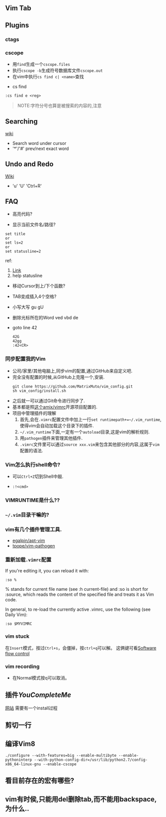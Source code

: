 


## Vim Tab



## Plugins
### ctags


### cscope
- 用`find`生成一个`cscope.files`
- 执行`cscope -b`生成符号数据库文件`cscope.out`
- 在vim中执行`cs find c| <name>`查找

* cs find
```
:cs find e <reg>
```
> NOTE:字符分号也算是被搜索的内容的,注意

## Searching
  [wiki](http://vim.wikia.com/wiki/Searching)
  * Search word under cursor
  * '*'/'#' prev/next exact word

## Undo and Redo
  [Wiki](http://vim.wikia.com/wiki/Undo_and_Redo)
  * 'u' 'U' 'Ctrl+R'

## FAQ
* 高亮代码?


* 显示当前文件名/路径?
```
set title
or
set ls=2
or
set statusline=2
``` 
ref:
1. [Link](http://stackoverflow.com/questions/10488717/how-can-i-permanently-display-the-path-of-the-current-file-in-vim)
2. help statusline

* 移动Cursor到上/下个函数?


* TAB变成插入4个空格?

* 小写大写
  gu gU

* 删除光标所在的Word
 ved vbd de

* goto line 42
  ```
  42G
  42gg
  :42<CR>
  ```

### 同步配置我的Vim
* 公司/家里/其他电脑上,同步vim的配置,通过GitHub来自定义吧.
* 完全没有配置的时候,从GitHub上克隆一个,安装.
  ```shell
  git clone https://github.com/MatrixMuto/vim_config.git
  sh vim_config/install.sh
  ```
* 之后就一可以通过Git命令进行同步了.
* 基本都是照[这个amix/vimrc](https://github.com/amix/vimrc/)开源项目配置的.
* 项目中管理插件的理解
  1. 首先,会在`.vimrc`配置文件中加上一行`set runtimepath+=~/.vim_runtime`,使得vim会自动加载这个目录下的插件.
  2. `~/.vim_runtime`下面,一定有一个`autoload`目录,这是vim的解析规则.
  3. 用`pathogen`插件来管理其他插件.
  4. `.vimrc`文件里可以通过`source xxx.vim`来包含其他部分的内容,这属于`vim`配置的语法.

### Vim怎么执行shell命令?
* 可以`Ctrl+Z`切到Shell中敲.
- `:!<cmd>`
### VIMRUNTIME是什么??

### `~/.vim`目录干嘛的?

### vim有几个插件管理工具.
* [egalpin/apt-vim](https://github.com/egalpin/apt-vim)
* [tpope/vim-pathogen](https://github.com/tpope/vim-pathogen)

### 重新加载`.vimrc`配置
If you're editing it, you can reload it with:
```
:so %
```
% stands for current file name (see :h current-file) and :so is short for :source, which reads the content of the specified file and treats it as Vim code.

In general, to re-load the currently active .vimrc, use the following (see Daily Vim):

```
:so $MYVIMRC
```

### vim stuck
在`Insert`模式，按过`Ctrl+s`，会僵掉，按`ctrl+q`可以解。
这俩键可看[Software flow control](https://en.wikipedia.org/wiki/Software_flow_control)

### vim recording
- 在Normal模式按q可以取消。

## 插件*YouCompleteMe*
[网站](https://valloric.github.io/YouCompleteMe/)
需要有一个install过程

## 剪切一行

## 编译Vim8
```
./configure --with-features=big --enable-multibyte --enable-pythoninterp --with-python-config-dir=/usr/lib/python2.7/config-x86_64-linux-gnu --enable-cscope
``` 

## 看目前存在的宏有哪些?

## vim有时侯,只能用del删除tab,而不能用backspace,为什么..